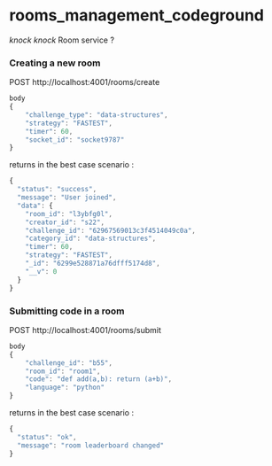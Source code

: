 # rooms_management_codeground
 *knock* *knock* Room service ?
 
### Creating a new room 
POST http://localhost:4001/rooms/create
```javascript
body 
{
    "challenge_type": "data-structures",
    "strategy": "FASTEST",
    "timer": 60,
    "socket_id": "socket9787"
}
```
returns in the best case scenario :
```javascript
{
  "status": "success",
  "message": "User joined",
  "data": {
    "room_id": "l3ybfg0l",
    "creator_id": "s22",
    "challenge_id": "62967569013c3f4514049c0a",
    "category_id": "data-structures",
    "timer": 60,
    "strategy": "FASTEST",
    "_id": "6299e528871a76dfff5174d8",
    "__v": 0
  }
}
```

### Submitting code in a room
POST http://localhost:4001/rooms/submit
```javascript
body 
{
    "challenge_id": "b55",
    "room_id": "room1",
    "code": "def add(a,b): return (a+b)",
    "language": "python"
}
```
returns in the best case scenario :
```javascript
{
  "status": "ok",
  "message": "room leaderboard changed"
}
```

### 
